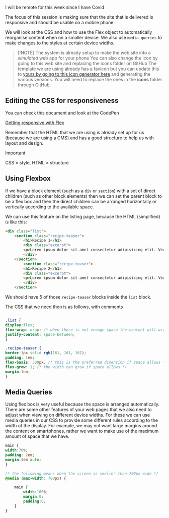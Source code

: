 I will be remote for this week since I have Covid

The focus of this session is making sure that the site that is delivered is responsive and should be usable on a mobile phone.

We will look at the CSS and how to use the Flex object to automatically reorganise content when on a smaller device. We also use `media-queries` to make changes to the styles at certain device widths.


> [!NOTE] The system is already setup to make the web site into a _simulated_ web app for your phone
> You can also change the icon by going to this web site and replacing the icons folder on GitHub
>The template we are using already has a favicon but you can update this to [yours by going to this icon generator here](https://realfavicongenerator.net/) and generating the various versions. You will need to replace the ones in the **icons** folder through GitHub.

## Editing the CSS for responsiveness

You can check this document and look at the CodePen

[Getting responsive with Flex](../../Web%20Sites%20with%20GitHub/Getting%20responsive%20with%20Flex.md)

Remember that the HTML that we are using is already set up for us (because we are using a CMS) and has a good structure to help us with layout and design.

> [!important] 
> CSS = style, HTML = structure

## Using Flexbox

If we have a block element (such as a `div` or `section`) with a set of direct children (such as other block elements) then we can set the parent block to be a flex box and then the direct children can be arranged horizontally or vertically according to the available space. 

We can use this feature on the listing page, because the HTML (simplified) is like this:

```html
<div class="list">
	<section class="recipe-teaser">
		<h1>Recipe 1</h1>
		<div class="excerpt">
		<p>Lorem ipsum dolor sit amet consectetur adipisicing elit. Veritatis quidem placeat animi laboriosam, iste non consequatur velit iusto provident aliquam totam sed.</p>
		</div>
	</section>
		<section class="recipe-teaser">
		<h1>Recipe 2</h1>
		<div class="excerpt">
		<p>Lorem ipsum dolor sit amet consectetur adipisicing elit. Veritatis quidem placeat animi laboriosam, iste non consequatur velit iusto provident aliquam totam sed.</p>
		</div>
	</section>
```

We should have 5 of those `recipe-teaser` blocks inside the `list` block.

The CSS that we need then is as follows, with comments

```css

.list {
display:flex;
flex-wrap: wrap; /* when there is not enough space the content will wrap */
justify-content: space-between;
}

.recipe-teaser {
border:1px solid rgb(161, 161, 161);
padding: 1em;
flex-basis: 300px; /* this is the preferred dimension if space allows */
flex-grow: 1; /* the width can grow if space allows */
margin:1em;
}
```

## Media Queries

Using flex box is very useful because the space is arranged automatically. There are some other features of your web pages that we also need to adjust when viewing on different device widths. For these we can use media queries in our CSS to provide some different rules according to the width of the display. For example, we may not want  large margins around the content on smartphones, rather we want to make use of the maximum amount of space that we have.

```css
main {
width:70%;
padding: 2em;
margin:4em auto;
}

/* the following means when the screen is smaller than 700px wide */
@media (max-width: 700px) {

	main {
		width:100%;
		margin:0;
		padding:0;
	}
}
```